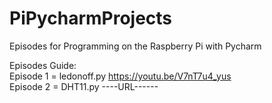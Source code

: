 # PiPycharmProjects

Episodes for Programming on the Raspberry Pi with Pycharm


Episodes Guide:</br>
Episode 1 = ledonoff.py     https://youtu.be/V7nT7u4_yus </br>
Episode 2 = DHT11.py        ----URL------
